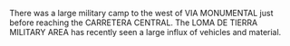 There was a large military camp to the west of VIA MONUMENTAL just before reaching the CARRETERA CENTRAL. The LOMA DE TIERRA MILITARY AREA has recently seen a large influx of vehicles and material.